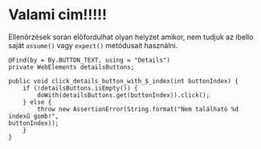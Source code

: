 # Valami cim!!!!!

Ellenőrzések során előfordulhat olyan helyzet amikor, nem tudjuk az ibello saját `assume()` vagy `expect()` metódusait használni. 

```
@Find(by = By.BUTTON_TEXT, using = "Details")
private WebElements detailsButtons;

public void click_details_button_with_$_index(int buttonIndex) {
    if (!detailsButtons.isEmpty()) {
        doWith(detailsButtons.get(buttonIndex)).click();
    } else {
        throw new AssertionError(String.format("Nem található %d indexű gomb!", 														buttonIndex));
    }
}
```

